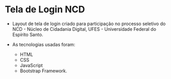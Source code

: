 # Tela de Login NCD #

* Layout de tela de login criado para participação no processo seletivo do NCD - Núcleo de Cidadania Digital, UFES - Universidade Federal do Espírito Santo.

* As tecnologias usadas foram:
    * HTML
    * CSS
    * JavaScript
    * Bootstrap Framework.